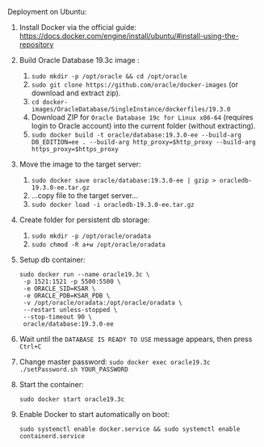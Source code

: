 Deployment on Ubuntu:

1. Install Docker via the official guide: https://docs.docker.com/engine/install/ubuntu/#install-using-the-repository

2. Build Oracle Database 19.3c image :

   1. `sudo mkdir -p /opt/oracle && cd /opt/oracle`
   2. `sudo git clone https://github.com/oracle/docker-images` (or download and extract zip).
   3. `cd docker-images/OracleDatabase/SingleInstance/dockerfiles/19.3.0`
   4. Download ZIP for `Oracle Database 19c for Linux x86-64` (requires login to Oracle account) into the current folder (without extracting).
   5. `sudo docker build -t oracle/database:19.3.0-ee --build-arg DB_EDITION=ee . --build-arg http_proxy=$http_proxy --build-arg https_proxy=$https_proxy`

3. Move the image to the target server:

   1. `sudo docker save oracle/database:19.3.0-ee | gzip > oracledb-19.3.0-ee.tar.gz`
   2. ...copy file to the target server...
   3. `sudo docker load -i oracledb-19.3.0-ee.tar.gz`

4. Create folder for persistent db storage:

   1. `sudo mkdir -p /opt/oracle/oradata`
   2. `sudo chmod -R a+w /opt/oracle/oradata`

5. Setup db container:

   ```shell
   sudo docker run --name oracle19.3c \
    -p 1521:1521 -p 5500:5500 \
    -e ORACLE_SID=KSAR \
    -e ORACLE_PDB=KSAR_PDB \
    -v /opt/oracle/oradata:/opt/oracle/oradata \
    --restart unless-stopped \
    --stop-timeout 90 \
    oracle/database:19.3.0-ee
   ```

6. Wait until the `DATABASE IS READY TO USE` message appears, then press `Ctrl+C`

7. Change master password: `sudo docker exec oracle19.3c ./setPassword.sh YOUR_PASSWORD`

8. Start the container:

   ```shell
   sudo docker start oracle19.3c
   ```

9. Enable Docker to start automatically on boot:
   ```shell
   sudo systemctl enable docker.service && sudo systemctl enable containerd.service
   ```
